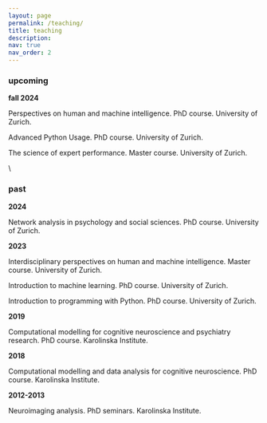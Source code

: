 ```yaml
---
layout: page
permalink: /teaching/
title: teaching
description: 
nav: true
nav_order: 2
---
```


### **upcoming**

**fall 2024**

Perspectives on human and machine intelligence. PhD course. University of Zurich.  

Advanced Python Usage. PhD course. University of Zurich. 

The science of expert performance. Master course. University of Zurich. 

\

### **past**

**2024** 

Network analysis in psychology and social sciences. PhD course. University of Zurich. 

**2023** 

Interdisciplinary perspectives on human and machine intelligence. Master course. University of Zurich.

Introduction to machine learning. PhD course. University of Zurich. 

Introduction to programming with Python. PhD course. University of Zurich. 

**2019**

Computational modelling for cognitive neuroscience and psychiatry research. PhD course. Karolinska Institute. 

**2018** 

Computational modelling and data analysis for cognitive neuroscience. PhD course. Karolinska Institute. 

**2012-2013**

Neuroimaging analysis. PhD seminars. Karolinska Institute. 
